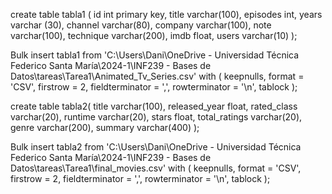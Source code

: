 create table tabla1 (
    id int primary key,
    title varchar(100),
    episodes int,
    years varchar (30),
    channel varchar(80),
    company varchar(100),
    note varchar(100),
    technique varchar(200),
    imdb float,
    users varchar(10)
);

Bulk insert tabla1
from 'C:\Users\Dani\OneDrive - Universidad Técnica Federico Santa María\2024-1\INF239 - Bases de Datos\tareas\Tarea1\Animated_Tv_Series.csv'
with
(
    keepnulls,
    format = 'CSV',
    firstrow = 2,
    fieldterminator = ',',
    rowterminator = '\n',
    tablock
);

create table tabla2(
    title varchar(100),
    released_year float,
    rated_class varchar(20),
    runtime varchar(20),
    stars float,
    total_ratings varchar(20),
    genre varchar(200),
    summary varchar(400)
);

Bulk insert tabla2
from 'C:\Users\Dani\OneDrive - Universidad Técnica Federico Santa María\2024-1\INF239 - Bases de Datos\tareas\Tarea1\final_movies.csv'
with
(
    keepnulls,
    format = 'CSV',
    firstrow = 2,
    fieldterminator = ',',
    rowterminator = '\n',
    tablock
);